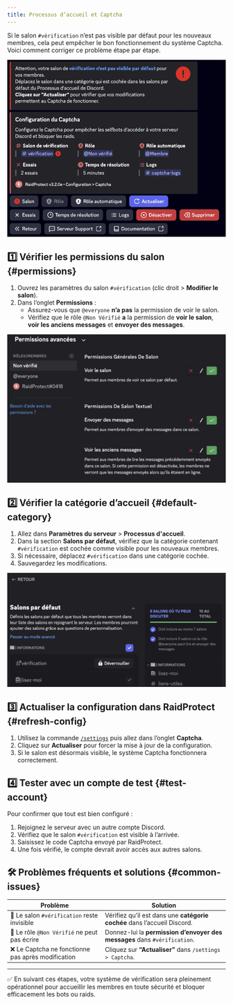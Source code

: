 ```yaml
---
title: Processus d’accueil et Captcha
---
```


Si le salon `#vérification` n’est pas visible par défaut pour les nouveaux membres, cela peut empêcher le bon fonctionnement du système Captcha. Voici comment corriger ce problème étape par étape.

![Capture d'écran alert du captcha](../assets/rp-settings-captcha-alert.webp)

## 1️⃣ Vérifier les permissions du salon {#permissions}

1. Ouvrez les paramètres du salon `#vérification` (clic droit > **Modifier le salon**).
2. Dans l’onglet **Permissions** :
   - Assurez-vous que `@everyone` **n’a pas** la permission de voir le salon.
   - Vérifiez que le rôle `@Non Vérifié` **a** la permission de **voir le salon**, **voir les anciens messages** et **envoyer des messages**.

![Capture d'écran vérification des permissions du salon](../assets/rp-verification-channel-permissions.webp)

## 2️⃣ Vérifier la catégorie d’accueil {#default-category}

1. Allez dans **Paramètres du serveur** > **Processus d'accueil**.
2. Dans la section **Salons par défaut**, vérifiez que la catégorie contenant `#vérification` est cochée comme visible pour les nouveaux membres.
3. Si nécessaire, déplacez `#vérification` dans une catégorie cochée.
4. Sauvegardez les modifications.

![Capture d'écran vérification de la catégorie d’accueil](../assets/rp-welcome-category.webp)

## 3️⃣ Actualiser la configuration dans RaidProtect {#refresh-config}

1. Utilisez la commande [`/settings`](../setup.md#settings) puis allez dans l’onglet **Captcha**.
2. Cliquez sur **Actualiser** pour forcer la mise à jour de la configuration.
3. Si le salon est désormais visible, le système Captcha fonctionnera correctement.

## 4️⃣ Tester avec un compte de test {#test-account}

Pour confirmer que tout est bien configuré :

1. Rejoignez le serveur avec un autre compte Discord.
2. Vérifiez que le salon `#vérification` est visible à l’arrivée.
3. Saisissez le code Captcha envoyé par RaidProtect.
4. Une fois vérifié, le compte devrait avoir accès aux autres salons.

## 🛠️ Problèmes fréquents et solutions {#common-issues}

| Problème | Solution |
|---------|----------|
| 🔴 Le salon `#vérification` reste invisible | Vérifiez qu’il est dans une **catégorie cochée** dans l’accueil Discord. |
| 🚫 Le rôle `@Non Vérifié` ne peut pas écrire | Donnez-lui la **permission d’envoyer des messages** dans `#vérification`. |
| ❌ Le Captcha ne fonctionne pas après modification | Cliquez sur **“Actualiser”** dans `/settings > Captcha`. |

---

✅ En suivant ces étapes, votre système de vérification sera pleinement opérationnel pour accueillir les membres en toute sécurité et bloquer efficacement les bots ou raids.